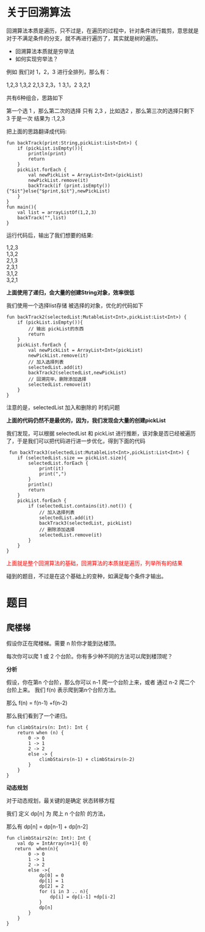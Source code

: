 # 关于回溯算法

回溯算法本质是遍历，只不过是，在遍历的过程中，针对条件进行裁剪，意思就是对于不满足条件的分支，就不再进行遍历了，其实就是树的遍历。

 - 回溯算法本质就是穷举法
 - 如何实现穷举法？


例如 我们对 1，2，3 进行全排列，那么有：

1,2,3  1,3,2
2,1,3  2,3，1
3,1，2  3,2,1

共有6种组合，思路如下

第一个选 1 ，那么第二次的选择 只有 2,3 ，比如选2 ，那么第三次的选择只剩下 3 于是一次 结果为 :1,2,3


把上面的思路翻译成代码:

```koltin
fun backTrack(print:String,pickList:List<Int>) {
    if (pickList.isEmpty()){
        println(print)
        return
    }
    pickList.forEach {
        val newPickList = ArrayList<Int>(pickList)
        newPickList.remove(it)
        backTrack(if (print.isEmpty()){"$it"}else{"$print,$it"},newPickList)
    }
}
fun main(){
    val list = arrayListOf(1,2,3)
    backTrack("",list)
}
```
运行代码后，输出了我们想要的结果:

1,2,3<br>
1,3,2<br>
2,1,3<br>
2,3,1<br>
3,1,2<br>
3,2,1<br>

**上面使用了递归，会大量的创建String对象，效率很低**

我们使用一个选择list存储 被选择的对象，优化的代码如下


```
fun backTrack2(selectedList:MutableList<Int>,pickList:List<Int>) {
    if (pickList.isEmpty()){
        // 输出 pickList的东西
        return
    }
    pickList.forEach {
        val newPickList = ArrayList<Int>(pickList)
        newPickList.remove(it)
        // 加入选择列表
        selectedList.add(it)
        backTrack2(selectedList,newPickList)
        // 回溯完毕，删除添加选择
        selectedList.remove(it)
    }
}
```
注意的是，selectedList 加入和删除的 时机问题

**上面的代码仍然不是最优的，因为，我们发现会大量的创建pickList**

我们发现，可以根据 selectedList 和 pickList 进行推断，该对象是否已经被遍历了，于是我们可以把代码进行进一步优化，得到下面的代码

```kolin
 fun backTrack3(selectedList:MutableList<Int>,pickList:List<Int>) {
    if (selectedList.size == pickList.size){
        selectedList.forEach {
            print(it)
            print(",")
        }
        println()
        return
    }
    pickList.forEach {
        if (selectedList.contains(it).not()) {
            // 加入选择列表
            selectedList.add(it)
            backTrack3(selectedList, pickList)
            // 删除添加选择
            selectedList.remove(it)
        }
    }
}
```

<p style="color:red;">上面就是整个回溯算法的基础，回溯算法的本质就是遍历，列举所有的结果</p>


碰到的题目，不过是在这个基础上的变种，如满足每个条件才输出。















# 题目

 ## 爬楼梯

   假设你正在爬楼梯。需要 n 阶你才能到达楼顶。

每次你可以爬 1 或 2 个台阶。你有多少种不同的方法可以爬到楼顶呢？


**分析**

假设，你在第n 个台阶，那么你可以 n-1 爬一个台阶上来，或者 通过 n-2 爬二个台阶上来。 我们 f(n) 表示爬到第n个台阶方法。

那么 f(n) = f(n-1) +f(n-2)


那么我们看到了一个递归。

```
fun climbStairs(n: Int): Int {
    return when (n) {
        0 -> 0
        1 -> 1
        2 -> 2
        else -> {
            climbStairs(n-1) + climbStairs(n-2)
        }
    }
}
```

**动态规划**

对于动态规划，最关键的是确定 状态转移方程

我们 定义 dp[n] 为 爬上 n 个台阶 的方法，

那么有 dp[n] = dp[n-1] + dp[n-2]


```
fun climbStairs2(n: Int): Int {
    val dp = IntArray(n+1){ 0}
   return  when(n){
        0 -> 0
        1 -> 1
        2 -> 2
        else ->{
            dp[0] = 0
            dp[1] = 1
            dp[2] = 2
            for (i in 3 .. n){
                dp[i] = dp[i-1] +dp[i-2]
            }
            dp[n]
        }
    }
}
```
